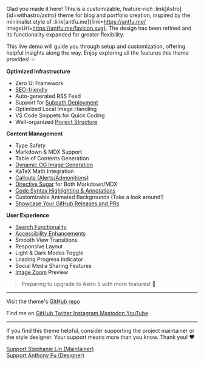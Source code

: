 Glad you made it here! This is a customizable, feature-rich :link[Astro]{id=withastro/astro} theme for blog and portfolio creation, inspired by the minimalist style of :link[antfu.me]{link=https://antfu.me/ imageUrl=https://antfu.me/favicon.svg}. The design has been refined and its functionality expanded for greater flexibility.

This live demo will guide you through setup and customization, offering helpful insights along the way. Enjoy exploring all the features this theme provides! ✨

**Optimized Infrastructure**

- Zero UI Framework
- [SEO-friendly](./blog/faqs-and-known-issues/#about-seo-and-accessibility)
- Auto-generated RSS Feed
- Support for [Subpath Deployment](./blog/basic-configuration/#configuring-site)
- Optimized Local Image Handling
- VS Code Snippets for Quick Coding
- Well-organized [Project Structure](./blog/project-structure/)

**Content Management**

- Type Safety
- Markdown & MDX Support
- Table of Contents Generation
- [Dynamic OG Image Generation](./blog/about-open-graph-images/)
- KaTeX Math Integration
- [Callouts (Alerts/Admonitions)](./blog/markdown-mdx-extended-features/#callouts-alerts--admonitions)
- [Directive Sugar](./blog/markdown-mdx-extended-features/#image-caption--link) for Both Markdown/MDX
- [Code Syntax Highlighting & Annotations](./blog/markdown-mdx-extended-features/#fully-featured-code-blocks)
- Customizable Animated Backgrounds (Take a look around!)
- [Showcase Your GitHub Releases and PRs](./blog/customizing-github-activity-pages)

**User Experience**

- [Search Functionality](./blog/faqs-and-known-issues/#search-functionality)
- [Accessibility Enhancements](./blog/faqs-and-known-issues/#about-seo-and-accessibility)
- Smooth View Transitions
- Responsive Layout
- Light & Dark Modes Toggle
- Loading Progress Indicator
- Social Media Sharing Features
- [Image Zoom](./blog/faqs-and-known-issues/#image-zoom) Preview

> Preparing to upgrade to Astro 5 with more features! 🚀

---

<p>
  Visit the theme's
  <a
    class="inline-block ml-1.5 op-75 hover:op-100"
    href="https://github.com/lin-stephanie/astro-antfustyle-theme"
    target="_blank"
    aria-label="AntfuStyle on GitHub (external link)"
  >
    <span i-simple-icons-github></span>
    GitHub repo
  </a>
</p>

<p>
  <span class="inline-block mr-1.5 mb-2">Find me on</span>
  <span class="inline-flex flex-wrap gap-2 op-75 hover:op-100">
    <a
      href="https://github.com/lin-stephanie/astro-antfustyle-theme"
      target="_blank"
      aria-label="Find me on GitHub (external link)"
    >
      <span i-simple-icons-github></span> GitHub
    </a>
    <a
      href="https://github.com/lin-stephanie/astro-antfustyle-theme"
      target="_blank"
      aria-label="Find me on Twitter (external link)"
    >
      <span i-ri-twitter-x-fill></span> Twitter
    </a>
    <a
      href="https://github.com/lin-stephanie/astro-antfustyle-theme"
      target="_blank"
      aria-label="Find me on Instagram (external link)"
    >
      <span i-simple-icons-instagram></span> Instagram
    </a>
    <a
      href="https://github.com/lin-stephanie/astro-antfustyle-theme"
      target="_blank"
      aria-label="Find me on Mastodon (external link)"
    >
      <span i-simple-icons-mastodon></span> Mastodon
    </a>
    <a
      href="https://github.com/lin-stephanie/astro-antfustyle-theme"
      target="_blank"
      aria-label="Find me on YouTube (external link)"
    >
      <span i-simple-icons-youtube></span> YouTube
    </a>
  </span>
</p>

---

If you find this theme helpful, consider supporting the project maintainer or the style designer. Your support means more than you know. Thank you! ❤️

<div class="flex flex-wrap gap-4">
  <a
    class="btn-rose"
    href="https://github.com/sponsors/lin-stephanie"
    target="_blank"
    aria-label="Support Stephanie Lin (external link)"
  >
    <div class="i-ph-heart-duotone transition-all ease-out duration-200"></div>
    Support Stephanie Lin (Maintainer)
  </a>
  <a
    class="btn-yellow"
    href="https://github.com/sponsors/antfu"
    target="_blank"
    aria-label="Support Anthony Fu (external link)"
  >
    <div class="i-ph-lightning-duotone transition-all ease-out duration-200"></div>
    Support Anthony Fu (Designer)
  </a>
</div>

